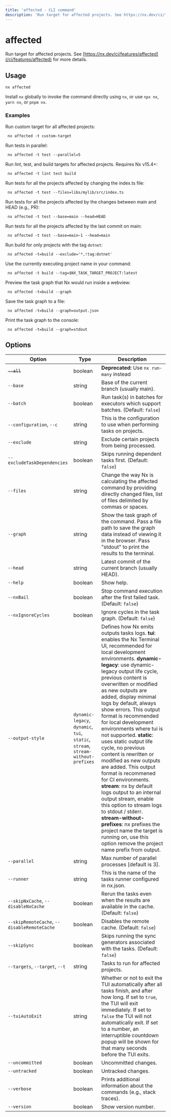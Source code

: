 ```yaml
---
title: 'affected - CLI command'
description: 'Run target for affected projects. See https://nx.dev/ci/features/affected for more details.'
---
```


# affected

Run target for affected projects. See [https://nx.dev/ci/features/affected](/ci/features/affected) for more details.

## Usage

```shell
nx affected
```

Install `nx` globally to invoke the command directly using `nx`, or use `npx nx`, `yarn nx`, or `pnpm nx`.

### Examples

Run custom target for all affected projects:

```shell
 nx affected -t custom-target
```

Run tests in parallel:

```shell
 nx affected -t test --parallel=5
```

Run lint, test, and build targets for affected projects. Requires Nx v15.4+:

```shell
 nx affected -t lint test build
```

Run tests for all the projects affected by changing the index.ts file:

```shell
 nx affected -t test --files=libs/mylib/src/index.ts
```

Run tests for all the projects affected by the changes between main and HEAD (e.g., PR):

```shell
 nx affected -t test --base=main --head=HEAD
```

Run tests for all the projects affected by the last commit on main:

```shell
 nx affected -t test --base=main~1 --head=main
```

Run build for only projects with the tag `dotnet`:

```shell
 nx affected -t=build --exclude='*,!tag:dotnet'
```

Use the currently executing project name in your command:

```shell
 nx affected -t build --tag=$NX_TASK_TARGET_PROJECT:latest
```

Preview the task graph that Nx would run inside a webview:

```shell
 nx affected -t=build --graph
```

Save the task graph to a file:

```shell
 nx affected -t=build --graph=output.json
```

Print the task graph to the console:

```shell
 nx affected -t=build --graph=stdout
```

## Options

| Option                                      | Type                                                                              | Description                                                                                                                                                                                                                                                                                                                                                                                                                                                                                                                                                                                                                                                                                                                                                                                                                                                           |
| ------------------------------------------- | --------------------------------------------------------------------------------- | --------------------------------------------------------------------------------------------------------------------------------------------------------------------------------------------------------------------------------------------------------------------------------------------------------------------------------------------------------------------------------------------------------------------------------------------------------------------------------------------------------------------------------------------------------------------------------------------------------------------------------------------------------------------------------------------------------------------------------------------------------------------------------------------------------------------------------------------------------------------- |
| ~~`--all`~~                                 | boolean                                                                           | **Deprecated:** Use `nx run-many` instead                                                                                                                                                                                                                                                                                                                                                                                                                                                                                                                                                                                                                                                                                                                                                                                                                             |
| `--base`                                    | string                                                                            | Base of the current branch (usually main).                                                                                                                                                                                                                                                                                                                                                                                                                                                                                                                                                                                                                                                                                                                                                                                                                            |
| `--batch`                                   | boolean                                                                           | Run task(s) in batches for executors which support batches. (Default: `false`)                                                                                                                                                                                                                                                                                                                                                                                                                                                                                                                                                                                                                                                                                                                                                                                        |
| `--configuration`, `--c`                    | string                                                                            | This is the configuration to use when performing tasks on projects.                                                                                                                                                                                                                                                                                                                                                                                                                                                                                                                                                                                                                                                                                                                                                                                                   |
| `--exclude`                                 | string                                                                            | Exclude certain projects from being processed.                                                                                                                                                                                                                                                                                                                                                                                                                                                                                                                                                                                                                                                                                                                                                                                                                        |
| `--excludeTaskDependencies`                 | boolean                                                                           | Skips running dependent tasks first. (Default: `false`)                                                                                                                                                                                                                                                                                                                                                                                                                                                                                                                                                                                                                                                                                                                                                                                                               |
| `--files`                                   | string                                                                            | Change the way Nx is calculating the affected command by providing directly changed files, list of files delimited by commas or spaces.                                                                                                                                                                                                                                                                                                                                                                                                                                                                                                                                                                                                                                                                                                                               |
| `--graph`                                   | string                                                                            | Show the task graph of the command. Pass a file path to save the graph data instead of viewing it in the browser. Pass "stdout" to print the results to the terminal.                                                                                                                                                                                                                                                                                                                                                                                                                                                                                                                                                                                                                                                                                                 |
| `--head`                                    | string                                                                            | Latest commit of the current branch (usually HEAD).                                                                                                                                                                                                                                                                                                                                                                                                                                                                                                                                                                                                                                                                                                                                                                                                                   |
| `--help`                                    | boolean                                                                           | Show help.                                                                                                                                                                                                                                                                                                                                                                                                                                                                                                                                                                                                                                                                                                                                                                                                                                                            |
| `--nxBail`                                  | boolean                                                                           | Stop command execution after the first failed task. (Default: `false`)                                                                                                                                                                                                                                                                                                                                                                                                                                                                                                                                                                                                                                                                                                                                                                                                |
| `--nxIgnoreCycles`                          | boolean                                                                           | Ignore cycles in the task graph. (Default: `false`)                                                                                                                                                                                                                                                                                                                                                                                                                                                                                                                                                                                                                                                                                                                                                                                                                   |
| `--output-style`                            | `dynamic-legacy`, `dynamic`, `tui`, `static`, `stream`, `stream-without-prefixes` | Defines how Nx emits outputs tasks logs. **tui**: enables the Nx Terminal UI, recommended for local development environments. **dynamic-legacy**: use dynamic-legacy output life cycle, previous content is overwritten or modified as new outputs are added, display minimal logs by default, always show errors. This output format is recommended for local development environments where tui is not supported. **static**: uses static output life cycle, no previous content is rewritten or modified as new outputs are added. This output format is recommened for CI environments. **stream**: nx by default logs output to an internal output stream, enable this option to stream logs to stdout / stderr. **stream-without-prefixes**: nx prefixes the project name the target is running on, use this option remove the project name prefix from output. |
| `--parallel`                                | string                                                                            | Max number of parallel processes [default is 3].                                                                                                                                                                                                                                                                                                                                                                                                                                                                                                                                                                                                                                                                                                                                                                                                                      |
| `--runner`                                  | string                                                                            | This is the name of the tasks runner configured in nx.json.                                                                                                                                                                                                                                                                                                                                                                                                                                                                                                                                                                                                                                                                                                                                                                                                           |
| `--skipNxCache`, `--disableNxCache`         | boolean                                                                           | Rerun the tasks even when the results are available in the cache. (Default: `false`)                                                                                                                                                                                                                                                                                                                                                                                                                                                                                                                                                                                                                                                                                                                                                                                  |
| `--skipRemoteCache`, `--disableRemoteCache` | boolean                                                                           | Disables the remote cache. (Default: `false`)                                                                                                                                                                                                                                                                                                                                                                                                                                                                                                                                                                                                                                                                                                                                                                                                                         |
| `--skipSync`                                | boolean                                                                           | Skips running the sync generators associated with the tasks. (Default: `false`)                                                                                                                                                                                                                                                                                                                                                                                                                                                                                                                                                                                                                                                                                                                                                                                       |
| `--targets`, `--target`, `--t`              | string                                                                            | Tasks to run for affected projects.                                                                                                                                                                                                                                                                                                                                                                                                                                                                                                                                                                                                                                                                                                                                                                                                                                   |
| `--tuiAutoExit`                             | string                                                                            | Whether or not to exit the TUI automatically after all tasks finish, and after how long. If set to `true`, the TUI will exit immediately. If set to `false` the TUI will not automatically exit. If set to a number, an interruptible countdown popup will be shown for that many seconds before the TUI exits.                                                                                                                                                                                                                                                                                                                                                                                                                                                                                                                                                       |
| `--uncommitted`                             | boolean                                                                           | Uncommitted changes.                                                                                                                                                                                                                                                                                                                                                                                                                                                                                                                                                                                                                                                                                                                                                                                                                                                  |
| `--untracked`                               | boolean                                                                           | Untracked changes.                                                                                                                                                                                                                                                                                                                                                                                                                                                                                                                                                                                                                                                                                                                                                                                                                                                    |
| `--verbose`                                 | boolean                                                                           | Prints additional information about the commands (e.g., stack traces).                                                                                                                                                                                                                                                                                                                                                                                                                                                                                                                                                                                                                                                                                                                                                                                                |
| `--version`                                 | boolean                                                                           | Show version number.                                                                                                                                                                                                                                                                                                                                                                                                                                                                                                                                                                                                                                                                                                                                                                                                                                                  |
